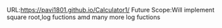 URL:https://pavi1801.github.io/Calculator1/
Future Scope:Will implement square root,log fuctions amd many more log fuctions